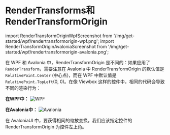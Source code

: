 # RenderTransforms和RenderTransformOrigin

import RenderTransformOriginWpfScreenshot from '/img/get-started/wpf/rendertransformorigin-wpf.png';
import RenderTransformOriginAvaloniaScreenshot from '/img/get-started/wpf/rendertransformorigin-avalonia.png';

在 WPF 和 Avalonia 中，RenderTransformOrigin 是不同的：如果应用了 `RenderTransform`，需要注意在 Avalonia 中 RenderTransformOrigin 的默认值是 `RelativePoint.Center` \(中心点\)，而在 WPF 中默认值是 `RelativePoint.TopLeft`\(0, 0\)。在像 Viewbox 这样的控件中，相同的代码会导致不同的渲染行为：

**在WPF中：**
<img src={RenderTransformOriginWpfScreenshot} alt="WPF" />

**在Avalonia中：**
<img src={RenderTransformOriginAvaloniaScreenshot} alt="Avalonia" />

在 AvaloniaUI 中，要获得相同的缩放变换，我们应该指定控件的 RenderTransformOrigin 为控件左上角。


